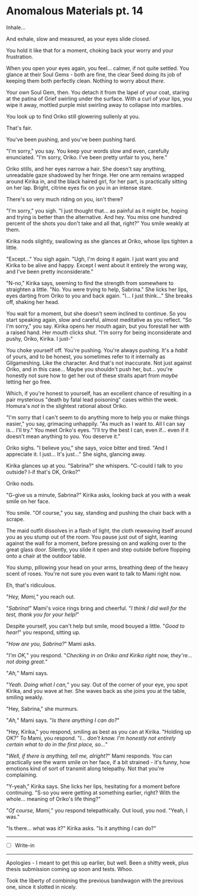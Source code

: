 # Anomalous Materials pt. 14

Inhale...

And exhale, slow and measured, as your eyes slide closed.

You hold it like that for a moment, choking back your worry and your frustration.

When you open your eyes again, you feel... calmer, if not quite settled. You glance at their Soul Gems - both are fine, the clear Seed doing its job of keeping them both perfectly clean. Nothing to worry about *there*.

Your own Soul Gem, then. You detach it from the lapel of your coat, staring at the patina of Grief swirling under the surface. With a curl of your lips, you wipe it away, mottled purple mist swirling away to collapse into marbles.

You look up to find Oriko still glowering sullenly at you.

That's fair.

You've been pushing, and you've been pushing hard.

"I'm sorry," you say. You keep your words slow and even, carefully enunciated. "I'm sorry, Oriko. I've been pretty unfair to you, here."

Oriko stills, and her eyes narrow a hair. She doesn't say anything, unreadable gaze shadowed by her fringe. Her one arm remains wrapped around Kirika in, and the black haired girl, for her part, is practically sitting on her lap. Bright, citrine eyes fix on you in an intense stare.

There's so very much riding on you, isn't there?

"I'm sorry," you sigh. "I just thought that... as painful as it might be, hoping and trying is better than the alternative. And hey. You miss one hundred percent of the shots you don't take and all that, right?" You smile weakly at them.

Kirika nods slightly, swallowing as she glances at Oriko, whose lips tighten a little.

"Except..." You sigh again. "Ugh, I'm doing it again. I just want you and Kirika to be alive and happy. Except I went about it entirely the wrong way, and I've been pretty inconsiderate."

"N-no," Kirika says, seeming to find the strength from somewhere to straighten a little. "No. You were trying to help, Sabrina." She licks her lips, eyes darting from Oriko to you and back again. "I... I just think..." She breaks off, shaking her head.

You wait for a moment, but she doesn't seem inclined to continue. So you start speaking again, slow and careful, almost meditative as you reflect. "So I'm sorry," you say. Kirika opens her mouth again, but you forestall her with a raised hand. Her mouth clicks shut. "I'm sorry for being inconsiderate and pushy, Oriko, Kirika. I just-"

You choke yourself off. You're pushing. You're always pushing. It's a *habit* of yours, and to be honest, you sometimes refer to it internally as Gilgameshing. Like the character. And that's not inaccurate. Not just against Oriko, and in this case... Maybe you shouldn't push her, but... you're honestly not sure how to get her out of these straits apart from *maybe* letting her go free.

Which, if you're honest to yourself, has an excellent chance of resulting in a pair mysterious "death by fatal lead poisoning" cases within the week. Homura's *not* in the slightest rational about Oriko.

"I'm sorry that I can't seem to do anything more to help you or make things easier," you say, grimacing unhappily. "As much as I want to. All I can say is... I'll try." You meet Oriko's eyes. "I'll try the best I can, even if... even if it doesn't mean anything to you. You deserve it."

Oriko sighs. "I believe you," she says, voice bitter and tired. "And I appreciate it. I just... It's just..." She sighs, glancing away.

Kirika glances up at you. "Sabrina?" she whispers. "C-could I talk to you outside? I-if that's OK, Oriko?"

Oriko nods.

"G-give us a minute, Sabrina?" Kirika asks, looking back at you with a weak smile on her face.

You smile. "Of course," you say, standing and pushing the chair back with a scrape.

The maid outfit dissolves in a flash of light, the cloth reweaving itself around you as you stump out of the room. You pause just out of sight, leaning against the wall for a moment, before pressing on and walking over to the great glass door. Silently, you slide it open and step outside before flopping onto a chair at the outdoor table.

You slump, pillowing your head on your arms, breathing deep of the heavy scent of roses. You're not sure you even want to talk to Mami right now.

Eh, that's ridiculous.

"*Hey, Mami,*" you reach out.

"*Sabrina!*" Mami's voice rings bring and cheerful. "*I think I did well for the test, thank you for your help!*"

Despite yourself, you can't help but smile, mood bouyed a little. "*Good to hear!*" you respond, sitting up.

"*How are *you*, Sabrina?*" Mami asks.

"*I'm OK,*" you respond. "*Checking in on Oriko and Kirika right now, they're... not doing great.*"

"*Ah,*" Mami says.

"*Yeah. Doing what I can,*" you say. Out of the corner of your eye, you spot Kirika, and you wave at her. She waves back as she joins you at the table, smiling weakly.

"Hey, Sabrina," she murmurs.

"*Ah,*" Mami says. "*Is there anything I can do?*"

"Hey, Kirika," you respond, smiling as best as you can at Kirika. "Holding up OK?" To Mami, you respond. "*I... don't know. I'm honestly not entirely certain *what* to do in the first place, so...*"

"*Well, if there *is* anything, tell me, alright?*" Mami responds. You can practically see the warm smile on her face, if a bit strained - it's funny, how emotions kind of sort of transmit along telepathy. Not that you're complaining.

"Y-yeah," Kirika says. She licks her lips, hesitating for a moment before continuing. "S-so you were getting at something earlier, right? With the whole... meaning of Oriko's life thing?"

"*Of course, Mami,*" you respond telepathically. Out loud, you nod. "Yeah, I was."

"Is there... what was it?" Kirika asks. "Is it anything *I* can do?"

---

- [ ] Write-in

---

Apologies - I meant to get this up earlier, but well. Been a shitty week, plus thesis submission coming up soon and tests. Whoo.

Took the liberty of combining the previous bandwagon with the previous one, since it slotted in nicely.
